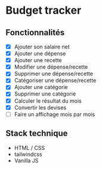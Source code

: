 # Budget tracker

## Fonctionnalités

- [x] Ajouter son salaire net
- [x] Ajouter une dépense
- [x] Ajouter une recette
- [x] Modifier une dépense/recette
- [x] Supprimer une dépense/recette
- [x] Catégoriser une dépense/recette
- [x] Ajouter une catégorie
- [x] Supprimer une catégorie
- [x] Calculer le résultat du mois
- [x] Convertir les devises
- [ ] Faire un affichage mois par mois

## Stack technique

- HTML / CSS
- tailwindcss
- Vanilla JS
